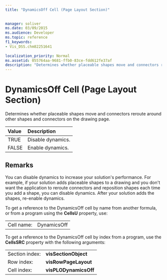 ```yaml
---
title: "DynamicsOff Cell (Page Layout Section)"
 
 
manager: soliver
ms.date: 03/09/2015
ms.audience: Developer
ms.topic: reference
f1_keywords:
- Vis_DSS.chm82251641
 
localization_priority: Normal
ms.assetid: 055764aa-9681-ffb0-83ce-fdd612fe37af
description: "Determines whether placeable shapes move and connectors reroute around other shapes and connectors on the drawing page."
---
```


# DynamicsOff Cell (Page Layout Section)

Determines whether placeable shapes move and connectors reroute around other shapes and connectors on the drawing page.
  
|**Value**|**Description**|
|:-----|:-----|
| TRUE  <br/> | Disable dynamics.  <br/> |
| FALSE  <br/> | Enable dynamics.  <br/> |
   
## Remarks

You can disable dynamics to increase your solution's performance. For example, if your solution adds placeable shapes to a drawing and you don't want the application to reroute connectors and reposition shapes each time you add a shape, you can disable dynamics. After your solution adds the shapes, re-enable dynamics.
  
To get a reference to the DynamicsOff cell by name from another formula, or from a program using the **CellsU** property, use: 
  
|||
|:-----|:-----|
| Cell name:  <br/> | DynamicsOff  <br/> |
   
To get a reference to the DynamicsOff cell by index from a program, use the **CellsSRC** property with the following arguments: 
  
|||
|:-----|:-----|
| Section index:  <br/> |**visSectionObject** <br/> |
| Row index:  <br/> |**visRowPageLayout** <br/> |
| Cell index:  <br/> |**visPLODynamicsOff** <br/> |
   

